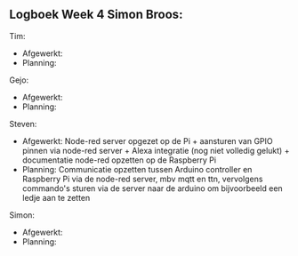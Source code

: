 
## Logboek Week 4 Simon Broos: 

Tim:
- Afgewerkt: 
- Planning: 

Gejo:
- Afgewerkt: 
- Planning: 

Steven:
- Afgewerkt: Node-red server opgezet op de Pi + aansturen van GPIO pinnen via node-red server + Alexa integratie (nog niet volledig gelukt) + documentatie node-red opzetten op de Raspberry Pi
- Planning: Communicatie opzetten tussen Arduino controller en Raspberry Pi via de node-red server, mbv mqtt en ttn, vervolgens commando's sturen via de server naar de arduino om bijvoorbeeld een ledje aan te zetten

Simon:
- Afgewerkt: 
- Planning:
